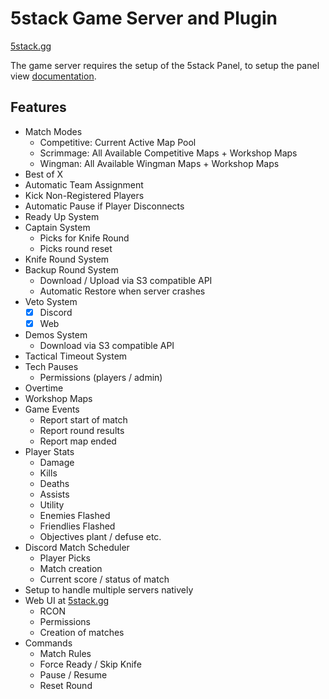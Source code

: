 # 5stack Game Server and Plugin

[5stack.gg](https://5stack.gg)

The game server requires the setup of the 5stack Panel, to setup the panel view [documentation](https://docs.5stack.gg).

## Features
- Match Modes
  - Competitive: Current Active Map Pool
  - Scrimmage: All Available Competitive Maps + Workshop Maps
  - Wingman: All Available Wingman Maps + Workshop Maps
- Best of X
- Automatic Team Assignment
- Kick Non-Registered Players
- Automatic Pause if Player Disconnects
- Ready Up System
- Captain System
  - Picks for Knife Round
  - Picks round reset
- Knife Round System
- Backup Round System
  - Download / Upload via S3 compatible API
  - Automatic Restore when server crashes
- Veto System
  - [x] Discord
  - [x] Web
- Demos System
  - Download via S3 compatible API
- Tactical Timeout System
- Tech Pauses
  - Permissions (players / admin)
- Overtime
- Workshop Maps
- Game Events
  - Report start of match
  - Report round results
  - Report map ended
- Player Stats
  - Damage
  - Kills
  - Deaths
  - Assists
  - Utility
  - Enemies Flashed
  - Friendlies Flashed
  - Objectives plant / defuse etc.
- Discord Match Scheduler
  - Player Picks
  - Match creation
  - Current score / status of match
- Setup to handle multiple servers natively
- Web UI at [5stack.gg](https://5stack.gg)
  - RCON
  - Permissions
  - Creation of matches
- Commands
  - Match Rules
  - Force Ready / Skip Knife
  - Pause / Resume
  - Reset Round